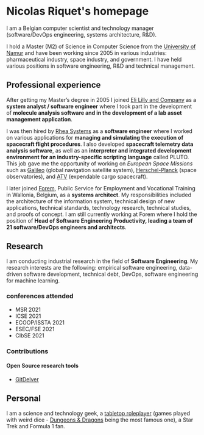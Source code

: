 <!-- Global site tag (gtag.js) - Google Analytics -->
<script async src="https://www.googletagmanager.com/gtag/js?id=UA-148953677-1"></script>
<script>
  window.dataLayer = window.dataLayer || [];
  function gtag(){dataLayer.push(arguments);}
  gtag('js', new Date());

  gtag('config', 'UA-148953677-1');
</script>

# Nicolas Riquet's homepage

I am a Belgian computer scientist and technology manager (software/DevOps engineering, systems architecture, R&D).

I hold a Master (M2) of Science in Computer Science from the [University of Namur](https://www.unamur.be/en) and have been working since 2005 in various industries: pharmaceutical industry, space industry, and government. I have held various positions in software engineering, R&D and technical management.

## Professional experience

After getting my Master’s degree in 2005 I joined [Eli Lilly and Company](https://www.lilly.com/) as a **system analyst / software engineer** where I took part in the development of **molecule analysis software and in the development of a lab asset management application**.

I was then hired by [Rhea Systems](https://www.rheagroup.com/) as a **software engineer** where I worked on various applications for **managing and simulating the execution of spacecraft flight procedures**. I also developed **spacecraft telemetry data analysis software**, as well as an **interpreter and integrated development environment for an industry-specific scripting language** called PLUTO.  This job gave me the opportunity of working on *European Space Missions* such as [Galileo](https://www.esa.int/Applications/Navigation/Galileo/What_is_Galileo) (global navigation satellite system), [Herschel-Planck](https://www.esa.int/Science_Exploration/Space_Science/Herschel/ESA_to_launch_two_large_observatories_to_look_deep_into_space_and_time) (space observatories), and [ATV](https://www.esa.int/Science_Exploration/Human_and_Robotic_Exploration/ATV/Mission_concept_and_the_role_of_ATV) (expendable cargo spacecraft).

I later joined [Forem](https://www.leforem.be/what-can-le-forem-do-for-you.html), Public Service for Employment and Vocational Training in Wallonia, Belgium, as a **systems architect**. My responsibilities included the architecture of the information system, technical design of new applications, technical standards, technology research, technical studies, and proofs of concept. I am still currently working at Forem where I hold the position of **Head of Software Engineering Productivity, leading a team of 21 software/DevOps engineers and architects**.

## Research

I am conducting industrial research in the field of **Software Engineering**. My research interests are the following: empirical software engineering, data-driven software development, technical debt, DevOps, software engineering for machine learning.

### conferences attended

* MSR 2021
* ICSE 2021
* ECOOP/ISSTA 2021
* ESEC/FSE 2021
* CIbSE 2021

### Contributions

#### Open Source research tools

* [GitDelver](https://github.com/nicolasriquet/GitDelver)

## Personal

I am a science and technology geek, a [tabletop roleplayer](https://en.wikipedia.org/wiki/Tabletop_role-playing_game) (games played with weird dice - [Dungeons & Dragons](https://dnd.wizards.com/) being the most famous one), a Star Trek and Formula 1 fan.